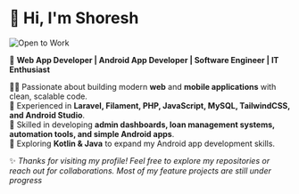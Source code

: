 # 👋 Hi, I'm Shoresh

![Open to Work](https://img.shields.io/badge/Open%20to-Work-brightgreen?style=for-the-badge)

🚀 **Web App Developer | Android App Developer | Software Engineer | IT Enthusiast**

👨‍💻 Passionate about building modern **web** and **mobile applications** with clean, scalable code.  
🔧 Experienced in **Laravel, Filament, PHP, JavaScript, MySQL, TailwindCSS, and Android Studio**.  
📂 Skilled in developing **admin dashboards, loan management systems, automation tools, and simple Android apps**.  
📱 Exploring **Kotlin & Java** to expand my Android app development skills.  

✨ *Thanks for visiting my profile! Feel free to explore my repositories or reach out for collaborations. Most of my feature projects are still under progress*  
